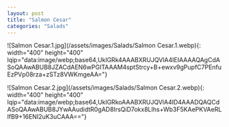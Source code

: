 ```yaml
---
layout: post
title: "Salmon Cesar"
categories: "Salads"
---
```

![Salmon Cesar.1.jpg](/assets/images/Salads/Salmon Cesar.1.webp){: width="400" height="400" lqip="data:image/webp;base64,UklGRk4AAABXRUJQVlA4IEIAAAAQAgCdASoQAAwABUB8JZACdAEN6wPGITAAAM4sptStrcy+B+ewxv9gPupfC7PEnfuEzPVp08rza+zSTz8VWKmgeAA="}

![Salmon Cesar.2.jpg](/assets/images/Salads/Salmon Cesar.2.webp){: width="400" height="400" lqip="data:image/webp;base64,UklGRkoAAABXRUJQVlA4ID4AAADQAQCdASoQAAwABUB8JYwAAudidtR0gAD8IrsQiD7okx8LIhs+Wb3F5KAePKVAeRLIfB9+16ENI2uK3uCAAA=="}

